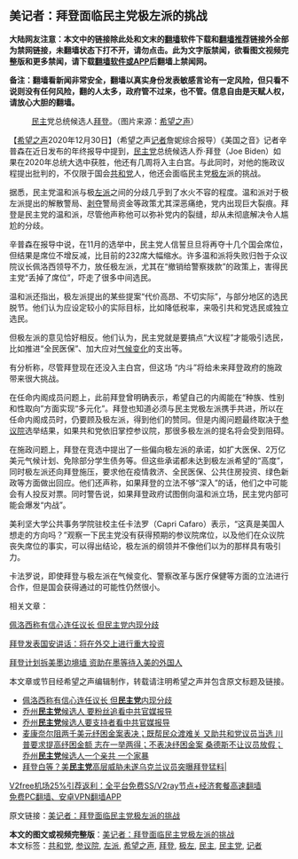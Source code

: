  <h2>美记者：拜登面临民主党极左派的挑战</h2> <p class="notice"><b>大陆网友注意：本文中的链接除此处和文末的<a href="https://github.com/bannedbook/fanqiang" >翻墙</a>软件下载和<a href="https://github.com/killgcd/justmysocks/blob/master/README.md">翻墙推荐</a>链接外全部为禁网链接，未翻墙状态下打不开，请勿点击。此为文字版禁闻，欲看图文视频完整版和更多禁闻，请下载<a href="https://github.com/bannedbook/fanqiang">翻墙软件或APP</a>后翻墙上禁闻网。</p><p>备注：翻墙看新闻非常安全，翻墙以真实身份发表敏感言论有一定风险，但只看不说则没有任何风险，翻的人太多，政府管不过来，也不管。信息自由是天赋人权，请放心大胆的翻墙。</b></p>  <div class="entry"> <figure> <p><figcaption><a href="https://www.bannedbook.org/bnews/tag/%e6%b0%91%e4%b8%bb/" class="st_tag internal_tag" rel="tag" title="标签 民主 下的日志">民主</a>党总统候选人<a href="https://www.bannedbook.org/bnews/tag/%e6%8b%9c%e7%99%bb/" class="st_tag internal_tag" rel="tag" title="标签 拜登 下的日志">拜登</a>。（图片来源：<a href="https://www.bannedbook.org/bnews/tag/%e5%b8%8c%e6%9c%9b%e4%b9%8b%e5%a3%b0/" class="st_tag internal_tag" rel="tag" title="标签 希望之声 下的日志">希望之声</a>）</figcaption></figure> <p>【<span class='wp_keywordlink_affiliate'><a href="https://www.soundofhope.org" title="希望之声" target="_blank">希望之声</a></span>2020年12月30日】（希望之声<a href="https://www.bannedbook.org/bnews/tag/%E8%AE%B0%E8%80%85/" class="st_tag internal_tag" rel="tag" title="标签 记者 下的日志">记者</a>詹妮综合报导）《美国之音》记者辛普森在近日发布的年终报导中提到，<a href="https://www.bannedbook.org/bnews/tag/%e6%b0%91%e4%b8%bb%e5%85%9a/" class="st_tag internal_tag" rel="tag" title="标签 民主党 下的日志">民主党</a>总统候选人乔·拜登（Joe Biden）如果在2020年总统大选中获胜，他还有几周将入主白宫。与此同时，对他的施政议程提出批判的，不仅限于国会<a href="https://www.bannedbook.org/bnews/tag/%e5%85%b1%e5%92%8c%e5%85%9a/" class="st_tag internal_tag" rel="tag" title="标签 共和党 下的日志">共和党</a>人，他还会面临民主党<a href="https://www.bannedbook.org/bnews/tag/%E6%9E%81%E5%B7%A6/" class="st_tag internal_tag" rel="tag" title="标签 极左 下的日志">极左</a>派的挑战。</p> <p>据悉，民主党温和派与极<a href="https://www.bannedbook.org/bnews/tag/%e5%b7%a6%e6%b4%be/" class="st_tag internal_tag" rel="tag" title="标签 左派 下的日志">左派</a>之间的分歧几乎到了水火不容的程度。温和派对于极左派提出的解散警局、<span class='wp_keywordlink'><a href="https://www.bannedbook.org/forum2/topic21.html" title="《剥夺》 黄建民 著" target="_blank">剥夺</a></span>警局资金等政策尤其深恶痛绝，党内出现巨大裂痕。拜登是民主党的温和派，尽管他声称他可以弥补党内的裂缝，却从未彻底解决令人尴尬的分歧。</p> <p>辛普森在报导中说，在11月的选举中，民主党人信誓旦旦将再夺十几个国会席位，但结果是席位不增反减，比目前的232席大幅缩水。许多温和派将失败归咎于众议院议长佩洛西领导不力，放任极左派，尤其在“撤销给警察拨款”的政策上，害得民主党“丢掉了席位”，吓走了很多中间选民。</p> <p>温和派还指出，极左派提出的某些提案“代价高昂、不切实际”，与部分地区的选民脱节。他们认为应设定较小的实际目标，比如降低税率，来吸引共和党选民或独立选民。</p>  <p>但极左派的意见恰好相反。他们认为，民主党就是要搞点“大议程”才能吸引选民，比如推进“全民医保”、加大应对<span class='wp_keywordlink'><a href="https://www.bannedbook.org/bnews/ssgc/20180904/993719.html" title="《魔鬼在统治着我们的世界(23)：环保主义(上)》" target="_blank">气候变化</a></span>的支出等。</p> <p>有分析称，尽管拜登现在还没入主白宫，但这场 “内斗”将给未来拜登政府的施政带来很大挑战。</p> <p>在任命内阁成员问题上，此前拜登曾明确表示，希望自己的内阁能在“种族、性别和性取向”方面实现“多元化”。拜登也知道必须与民主党极左派携手共进，所以在任命内阁成员时，仍要顾及极左派，得到他们的赞同。但是内阁问题最终取决于<a href="https://www.bannedbook.org/bnews/tag/%e5%8f%82%e8%ae%ae%e9%99%a2/" class="st_tag internal_tag" rel="tag" title="标签 参议院 下的日志">参议院</a>选举结果，如果共和党依旧掌控参议院，那很多极左派的提名将会受到阻碍。</p> <p>在施政问题上，拜登在竞选中提出了一些偏向极左派的承诺，如扩大医保、2万亿美元气候计划、免除部分学生债务等。但这些承诺都未达到极左派希望的“高度”，同时极左派还向拜登施压，要求他在疫情救济、全民医保、公共住房投资、绿色新政等方面做出回应。他们还声称，如果拜登的立法不够“深入”的话，他们之中可能会有人投反对票。同时警告说，如果拜登政府试图倒向温和派立场，民主党内部可能会爆发“内战”。</p>  <p>美利坚大学公共事务学院驻校主任卡法罗（Capri Cafaro）表示，“这真是美国人想走的方向吗？”观察一下民主党没有获得预期的参议院席位，以及他们在众议院丧失席位的事实，可以得出结论，极左派的纲领并不像他们以为的那样具有吸引力。</p> <p>卡法罗说，即使拜登与极左派在气候变化、警察改革与医疗保健等方面的立法进行合作，但是国会获得通过的可能性仍然很小。</p> <p>相关文章：</p> <p><a href="https://www.soundofhope.org/post/458788">佩洛西称有信心连任议长 但民主党内现分歧</a></p>  <p><a href="https://www.soundofhope.org/post/458491">拜登发表国安讲话：将在外交上进行重大投资</a></p> <p><a href="https://www.soundofhope.org/post/456919">拜登计划拆美墨边境墙 资助在墨等待入美的外国人</a><strong> </strong></p> <p>本文章或节目经希望之声编辑制作，转载请注明希望之声并包含原文标题及链接。</p> <ul class='op-related-articles' title='相关阅读'> <li><a href='https://www.bannedbook.org/bnews/comments/20201230/1458055.html' target='_blank'>佩洛西称有信心连任议长 但<b>民主党</b>内现分歧</a></li> <li><a href='https://www.bannedbook.org/bnews/comments/20201230/1457974.html' target='_blank'>乔州<b>民主党</b>候选人 要粉丝追看中共官媒报导</a></li> <li><a href='https://www.bannedbook.org/bnews/taiwannews/20201230/1457815.html' target='_blank'>乔州<b>民主党</b>候选人要支持者看中共官媒报导</a></li> <li><a href='https://www.bannedbook.org/bnews/bannedvideo/20201230/1457779.html' target='_blank'>麦康奈尔阻两千美元纾困金案表决；既帮民众渡难关 又助共和党议员当选 川普要求提高纾困金额 志在一举两得；不表决纾困金案 桑德斯不让议员放假；乔州<b>民主党</b>候选人一个亲共 一个家暴</a></li> <li><a href='https://www.bannedbook.org/bnews/taiwannews/20201230/1457745.html' target='_blank'>拜登白等？美<b>民主党</b>高层威胁未遂乌克兰议员突曝拜登猛料|</a></li> </ul> <p class="texttj"> <a href="https://github.com/bannedbook/fanqiang/wiki/V2ray%E6%9C%BA%E5%9C%BA" target="_blank">V2free机场25%引荐返利：全平台免费SS/V2ray节点+经济套餐高速翻墙</a><br/> <a href="https://github.com/bannedbook/fanqiang/wiki/%E7%A6%81%E9%97%BB%E7%BD%91%E5%AE%89%E5%8D%93%E7%BF%BB%E5%A2%99%E6%96%B0%E9%97%BBAPP" target="_blank">免费PC翻墙、安卓VPN翻墙APP</a></p><p>原文链接：<a class="src_link"  href="https://www.soundofhope.org/post/458876" target="_blank">美记者：拜登面临民主党极左派的挑战</a></p> <a name='sharetosocial'></a>       <div><b>本文的图文或视频完整版</b>：<a href='https://www.bannedbook.org/bnews/comments/20201231/1458166.html'>美记者：拜登面临民主党极左派的挑战</a></div>  </div><!--END ENTRY--> <div class="postfooter"> <div>本文标签：<a href="https://www.bannedbook.org/bnews/tag/%e5%85%b1%e5%92%8c%e5%85%9a/" rel="tag">共和党</a>, <a href="https://www.bannedbook.org/bnews/tag/%e5%8f%82%e8%ae%ae%e9%99%a2/" rel="tag">参议院</a>, <a href="https://www.bannedbook.org/bnews/tag/%e5%b7%a6%e6%b4%be/" rel="tag">左派</a>, <a href="https://www.bannedbook.org/bnews/tag/%e5%b8%8c%e6%9c%9b%e4%b9%8b%e5%a3%b0/" rel="tag">希望之声</a>, <a href="https://www.bannedbook.org/bnews/tag/%e6%8b%9c%e7%99%bb/" rel="tag">拜登</a>, <a href="https://www.bannedbook.org/bnews/tag/%E6%9E%81%E5%B7%A6/" rel="tag">极左</a>, <a href="https://www.bannedbook.org/bnews/tag/%e6%b0%91%e4%b8%bb/" rel="tag">民主</a>, <a href="https://www.bannedbook.org/bnews/tag/%e6%b0%91%e4%b8%bb%e5%85%9a/" rel="tag">民主党</a>, <a href="https://www.bannedbook.org/bnews/tag/%E8%AE%B0%E8%80%85/" rel="tag">记者</a></div>  </div><!--END POSTFOOTER--> 